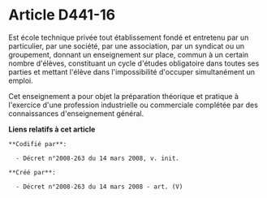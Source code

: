 # Article D441-16

Est école technique privée tout établissement fondé et entretenu par un particulier, par une société, par une association,
par un syndicat ou un groupement, donnant un enseignement sur place, commun à un certain nombre d'élèves, constituant un
cycle d'études obligatoire dans toutes ses parties et mettant l'élève dans l'impossibilité d'occuper simultanément un emploi.

Cet enseignement a pour objet la préparation théorique et pratique à l'exercice d'une profession industrielle ou commerciale
complétée par des connaissances d'enseignement général.

**Liens relatifs à cet article**

	**Codifié par**:

	  - Décret n°2008-263 du 14 mars 2008, v. init.

	**Créé par**:

	  - Décret n°2008-263 du 14 mars 2008 - art. (V)
